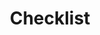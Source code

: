 ---
title: "Checklist"
type: principles
usage: "Pre-release checklist"
status: production
layout: page
---